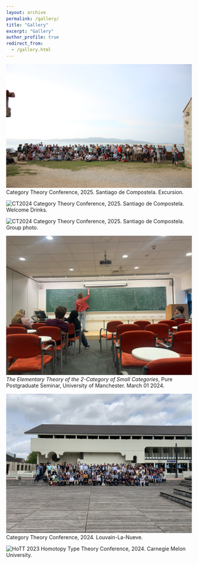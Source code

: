 ```yaml
---
layout: archive
permalink: /gallery/
title: "Gallery"
excerpt: "Gallery"
author_profile: true
redirect_from: 
  - /gallery.html
---
```

![CT2024](CT20241.jpg)
Category Theory Conference, 2025. Santiago de Compostela. Excursion.

![CT2024](CT20242.jpg)
Category Theory Conference, 2025. Santiago de Compostela. Welcome Drinks.

![CT2024](CT20243.jpg)
Category Theory Conference, 2025. Santiago de Compostela. Group photo.



![PP-talk](PP-talk.jpg)
*The Elementary Theory of the 2-Category of Small Categories*, Pure Postgraduate Seminar, University of Manchester. March 01 2024.

![CT2023](CT23_Group_photo.jpg)
Category Theory Conference, 2024. Louvain-La-Nueve.

![HoTT 2023](HoTT_Group_photo.jpeg)
Homotopy Type Theory Conference, 2024. Carnegie Melon University.
